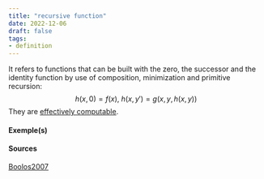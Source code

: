 ```yaml
---
title: "recursive function"
date: 2022-12-06
draft: false
tags:
- definition
---
```


It refers to functions that can be built with the zero, the successor and the identity function by use of composition, minimization and primitive recursion: $$h(x,0)=f(x), \ h(x,y')=g(x,y,h(x,y))$$
They are [effectively computable](concept/effectively%20computable.md).

#### Exemple(s) 

#### Sources 

[Boolos2007](reference/Boolos2007.md)
